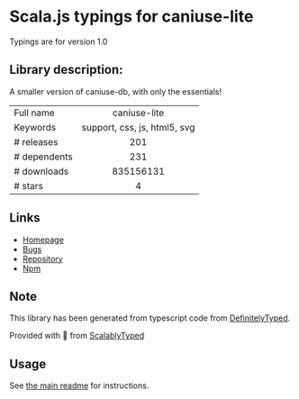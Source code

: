 
# Scala.js typings for caniuse-lite

Typings are for version 1.0

## Library description:
A smaller version of caniuse-db, with only the essentials!

|                    |                 |
| ------------------ | :-------------: |
| Full name          | caniuse-lite |
| Keywords           | support, css, js, html5, svg |
| # releases         | 201 |
| # dependents       | 231 |
| # downloads        | 835156131 |
| # stars            | 4 |

## Links
- [Homepage](https://github.com/ben-eb/caniuse-lite#readme)
- [Bugs](https://github.com/ben-eb/caniuse-lite/issues)
- [Repository](https://github.com/ben-eb/caniuse-lite)
- [Npm](https://www.npmjs.com/package/caniuse-lite)
    


## Note
This library has been generated from typescript code from [DefinitelyTyped](https://definitelytyped.org).

Provided with :purple_heart: from [ScalablyTyped](https://github.com/oyvindberg/ScalablyTyped)

## Usage
See [the main readme](../../readme.md) for instructions.


